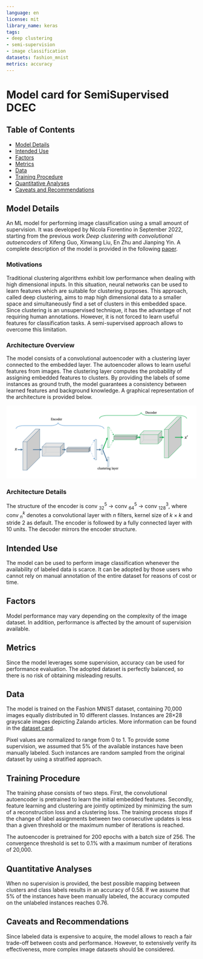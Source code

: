 ```yaml
---
language: en
license: mit
library_name: keras
tags:
- deep clustering
- semi-supervision
- image classification
datasets: fashion_mnist
metrics: accuracy
---
```


# Model card for SemiSupervised DCEC

## Table of Contents
- [Model Details](#model-details)
- [Intended Use](#intended-use)
- [Factors](#factors)
- [Metrics](#metrics)
- [Data](#data)
- [Training Procedure](#training-procedure)
- [Quantitative Analyses](#quantitative-analyses)
- [Caveats and Recommendations](#caveats-and-recommendations)

## Model Details

An ML model for performing image classification using a small amount of supervision. It was developed by Nicola Fiorentino in September 2022, starting from the previous work _Deep clustering with convolutional autoencoders_ of Xifeng Guo, Xinwang Liu, En Zhu and Jianping Yin. A complete description of the model is provided in the following [paper](../reports/paper.pdf).

### Motivations

Traditional clustering algorithms exhibit low performance when dealing with high dimensional inputs. In this situation, neural networks can be used to learn features which are suitable for clustering purposes. This approach, called deep clustering, aims to map high dimensional data to a smaller space and simultaneously find a set of clusters in this embedded space. Since clustering is an unsupervised technique, it has the advantage of not requiring human annotations. However, it is not forced to learn useful features for classification tasks. A semi-supervised approach allows to overcome this limitation.

### Architecture Overview

The model consists of a convolutional autoencoder with a clustering layer connected to the embedded layer. The autoencoder allows to learn useful features from images. The clustering layer computes the probability of assigning embedded features to clusters. By providing the labels of some instances as ground truth, the model guarantees a consistency between learned features and background knowledge. A graphical representation of the architecture is provided below.

![](../reports/figures/model_architecture.png)

### Architecture Details

The structure of the encoder is conv $^5_{32}$ → conv $^5_{64}$ → conv $^3_{128}$, where conv $^k_n$ denotes a convolutional layer with $n$ filters, kernel size of $k×k$ and stride 2 as default. The encoder is followed by a fully connected layer with 10 units. The decoder mirrors the encoder structure.

## Intended Use

The model can be used to perform image classification whenever the availability of labeled data is scarce. It can be adopted by those users who cannot rely on manual annotation of the entire dataset for reasons of cost or time.

## Factors

Model performance may vary depending on the complexity of the image dataset. In addition, performance is affected by the amount of supervision available.

## Metrics

Since the model leverages some supervision, accuracy can be used for performance evaluation. The adopted dataset is perfectly balanced, so there is no risk of obtaining misleading results.

## Data

The model is trained on the Fashion MNIST dataset, containing 70,000 images equally distributed in 10 different classes. Instances are 28×28 grayscale images depicting Zalando articles. More information can be found in the [dataset card](../data/README.md).

Pixel values are normalized to range from 0 to 1. To provide some supervision, we assumed that 5% of the available instances have been manually labeled. Such instances are random sampled from the original dataset by using a stratified approach.

## Training Procedure

The training phase consists of two steps. First, the convolutional autoencoder is pretrained to learn the initial embedded features. Secondly, feature learning and clustering are jointly optimized by minimizing the sum of a reconstruction loss and a clustering loss. The training process stops if the change of label assignments between two consecutive updates is less than a given threshold or the maximum number of iterations is reached.

The autoencoder is pretrained for 200 epochs with a batch size of 256. The convergence threshold is set to 0.1% with a maximum number of iterations of 20,000.

## Quantitative Analyses

When no supervision is provided, the best possible mapping between clusters and class labels results in an accuracy of 0.58. If we assume that 5% of the instances have been manually labeled, the accuracy computed on the unlabeled instances reaches 0.76.

## Caveats and Recommendations

Since labeled data is expensive to acquire, the model allows to reach a fair trade-off between costs and performance. However, to extensively verify its effectiveness, more complex image datasets should be considered.